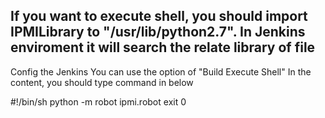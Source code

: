 If you want to execute shell, you should import IPMILibrary to "/usr/lib/python2.7". 
In Jenkins enviroment it will search the relate library of file
---------------------------------------------------------------
Config the Jenkins 
You can use the option of "Build Execute Shell"
In the content, you should type command in below

#!/bin/sh
python -m robot ipmi.robot
exit 0